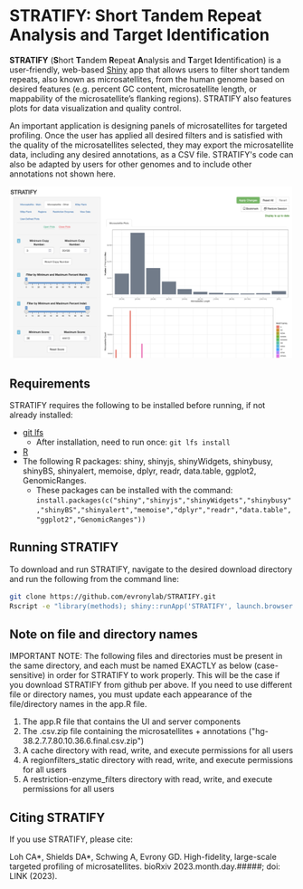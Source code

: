 # STRATIFY: Short Tandem Repeat Analysis and Target Identification
**STRATIFY** (**S**hort **T**andem **R**epeat **A**nalysis and **T**arget **I**dentification) is a user-friendly, web-based <a href="https://github.com/rstudio/shiny">Shiny</a> app that allows users to filter short tandem repeats, also known as microsatellites, from the human genome based on desired features (e.g. percent GC content, microsatellite length, or mappability of the microsatellite’s flanking regions). STRATIFY also features plots for data visualization and quality control. 
  
An important application is designing panels of microsatellites for targeted profiling. Once the user has applied all desired filters and is satisfied with the quality of the microsatellites selected, they may export the microsatellite data, including any desired annotations, as a CSV file. STRATIFY's code can also be adapted by users for other genomes and to include other annotations not shown here.

<picture>  <img alt="Screenshot" src="Screenshot.png" width="500"> </picture>

## Requirements
STRATIFY requires the following to be installed before running, if not already installed:

- <a href="https://docs.github.com/en/repositories/working-with-files/managing-large-files/installing-git-large-file-storage">git lfs</a>
  - After installation, need to run once: `git lfs install`
- <a href="https://www.r-project.org/">R</a>
- The following R packages: shiny, shinyjs, shinyWidgets, shinybusy, shinyBS, shinyalert, memoise, dplyr, readr, data.table, ggplot2, GenomicRanges.
  - These packages can be installed with the command: `install.packages(c("shiny","shinyjs","shinyWidgets","shinybusy","shinyBS","shinyalert","memoise","dplyr","readr","data.table","ggplot2","GenomicRanges"))`

## Running STRATIFY
To download and run STRATIFY, navigate to the desired download directory and run the following from the command line:

```bash
git clone https://github.com/evronylab/STRATIFY.git
Rscript -e "library(methods); shiny::runApp('STRATIFY', launch.browser = TRUE)"
```

## Note on file and directory names
IMPORTANT NOTE: The following files and directories must be present in the same directory, and each must be named EXACTLY as below (case-sensitive) in order for STRATIFY to work properly. This will be the case if you download STRATIFY from github per above. If you need to use different file or directory names, you must update each appearance of the file/directory names in the app.R file.
<ol type= "1">
<li>The app.R file that contains the UI and server components</li>
<li>The .csv.zip file containing the microsatellites + annotations ("hg-38.2.7.7.80.10.36.6.final.csv.zip")</li>
<li>A cache directory with read, write, and execute permissions for all users</li>
<li>A regionfilters_static directory with read, write, and execute permissions for all users</li>
<li>A restriction-enzyme_filters directory with read, write, and execute permissions for all users</li>
</ol>

## Citing STRATIFY
<p>If you use STRATIFY, please cite:

Loh CA*, Shields DA*, Schwing A, Evrony GD. High-fidelity, large-scale targeted profiling of microsatellites. bioRxiv 2023.month.day.#####; doi: LINK (2023).</p>
